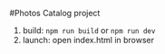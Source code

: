 #Photos Catalog project
1. build: `npm run build` or `npm run dev`
2. launch: open index.html in browser